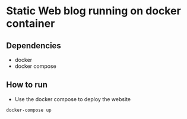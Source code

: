 # Static Web blog running on docker container
## Dependencies
* docker 
* docker compose
## How to run
* Use the docker compose to deploy the website
```
docker-compose up
```


